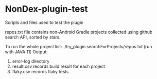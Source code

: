# NonDex-plugin-test
Scripts and files used to test the plugin

repos.txt file contains non-Android Gradle projects collected using github search API, sorted by stars.

To run the whole project list: ./try_plugin searchForProjects/repos.txt (run with JAVA 11)
Output:
  1. error-log directory
  2. result.csv records build result for each project
  3. flaky.csv records flaky tests
  
